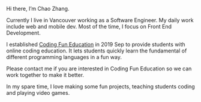 Hi there, I’m Chao Zhang.

Currently I live in Vancouver working as a Software Engineer. My daily work include web and mobile dev. Most of the time, I focus on Front End Development.

I established [Coding Fun Education](https://www.codingfun.dev/) in 2019 Sep to provide students with online coding education. It lets students quickly learn the fundamental of different programming languages in a fun way.

Please contact me if you are interested in Coding Fun Education so we can work together to make it better.

In my spare time, I love making some fun projects, teaching students coding and playing video games.
